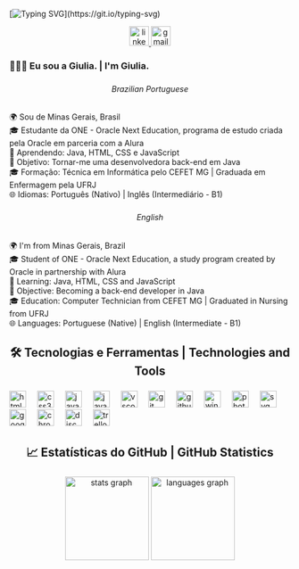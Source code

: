 [![Typing SVG](https://readme-typing-svg.herokuapp.com?font=DotGothic16&size=40&pause=920&color=0077B5&center=true&vCenter=true&random=true&width=846&lines=Ol%C3%A1%2C+seja+bem-vindo+ao+meu+perfil!;Hello%2C+welcome+to+my+profile!)](https://git.io/typing-svg)

<div align="center">
  <a href="https://www.linkedin.com/in/giulia-armanelli/" target="_blank">
    <img src="https://img.shields.io/static/v1?message=LinkedIn&logo=linkedin&label=&color=0077B5&logoColor=white&labelColor=&style=for-the-badge" height="35" alt="linkedin logo"  />
  </a>
  <a href="mailto:garmanelli.dev@gmail.com" target="_blank">
    <img src="https://img.shields.io/static/v1?message=garmanelli.dev@gmail.com&logo=gmail&label=&color=D14836&logoColor=white&labelColor=D14836&style=for-the-badge" height="35" alt="gmail logo"  />
  </a>
</div>

###

<h3 align="left">👩🏻‍💻 Eu sou a Giulia. | I'm Giulia.</h3>

###

<h6 align="center">Brazilian Portuguese</h6>

###

<p align="left">🌍 Sou de Minas Gerais, Brasil<br>🎓 Estudante da ONE - Oracle Next Education, programa de estudo criada pela Oracle em parceria com a Alura<br>🌱 Aprendendo: Java, HTML, CSS e JavaScript<br>🎯 Objetivo: Tornar-me uma desenvolvedora back-end em Java<br>🎓 Formação: Técnica em Informática pelo CEFET MG | Graduada em Enfermagem pela UFRJ<br>🌐 Idiomas: Português (Nativo) | Inglês (Intermediário - B1)</p>

###

<h6 align="center">English</h6>

###

<p align="left">🌍 I'm from Minas Gerais, Brazil<br>🎓 Student of ONE - Oracle Next Education, a study program created by Oracle in partnership with Alura<br>🌱 Learning: Java, HTML, CSS and JavaScript<br>🎯 Objective: Becoming a back-end developer in Java<br>🎓 Education: Computer Technician from CEFET MG | Graduated in Nursing from UFRJ<br>🌐 Languages: Portuguese (Native) | English (Intermediate - B1)</p>

###

<h2 align="center">🛠️ Tecnologias e Ferramentas | Technologies and Tools</h2>

###

<div align="left">
  <img src="https://cdn.jsdelivr.net/gh/devicons/devicon/icons/html5/html5-original.svg" height="30" alt="html5 logo"  />
  <img width="12" />
  <img src="https://cdn.jsdelivr.net/gh/devicons/devicon/icons/css3/css3-original.svg" height="30" alt="css3 logo"  />
  <img width="12" />
  <img src="https://cdn.jsdelivr.net/gh/devicons/devicon/icons/javascript/javascript-original.svg" height="30" alt="javascript logo"  />
  <img width="12" />
  <img src="https://skillicons.dev/icons?i=java" height="30" alt="java logo"  />
  <img width="12" />
  <img src="https://cdn.jsdelivr.net/gh/devicons/devicon/icons/vscode/vscode-original.svg" height="30" alt="vscode logo"  />
  <img width="12" />
  <img src="https://skillicons.dev/icons?i=git" height="30" alt="git logo"  />
  <img width="12" />
  <img src="https://cdn.simpleicons.org/github/181717" height="30" alt="github logo"  />
  <img width="12" />
  <img src="https://cdn.jsdelivr.net/gh/devicons/devicon/icons/windows8/windows8-original.svg" height="30" alt="windows8 logo"  />
  <img width="12" />
  <img src="https://cdn.simpleicons.org/adobephotoshop/31A8FF" height="30" alt="photoshop logo"  />
  <img width="12" />
  <img src="https://skillicons.dev/icons?i=svg" height="30" alt="svg logo"  />
  <img width="12" />
  <img src="https://cdn.jsdelivr.net/gh/devicons/devicon/icons/google/google-original.svg" height="30" alt="google logo"  />
  <img width="12" />
  <img src="https://cdn.jsdelivr.net/gh/devicons/devicon/icons/chrome/chrome-original.svg" height="30" alt="chrome logo"  />
  <img width="12" />
  <img src="https://skillicons.dev/icons?i=discord" height="30" alt="discord logo"  />
  <img width="12" />
  <img src="https://cdn.simpleicons.org/trello/0052CC" height="30" alt="trello logo"  />
</div>

###

<h2 align="center">📈 Estatísticas do GitHub | GitHub Statistics</h2>

###

<div align="center">
  <img src="https://github-readme-stats.vercel.app/api?username=JuliaComG&hide_title=true&hide_rank=false&show_icons=false&include_all_commits=false&count_private=true&disable_animations=false&theme=dark&locale=en&hide_border=true" height="150" alt="stats graph"  />
  <img src="https://github-readme-stats.vercel.app/api/top-langs?username=JuliaComG&locale=en&hide_title=true&layout=compact&card_width=320&langs_count=5&theme=dark&hide_border=true" height="150" alt="languages graph"  />
</div>

###

